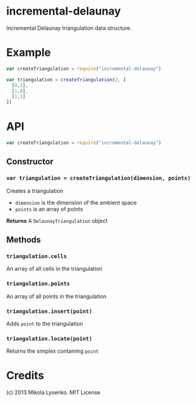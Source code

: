 incremental-delaunay
====================
Incremental Delaunay triangulation data structure.

# Example

```javascript
var createTriangulation = require("incremental-delaunay")

var triangulation = createTriangulation(2, [
  [0,1],
  [1,0],
  [1,1]
])
```

# API

```javascript
var createTriangulation = require("incremental-delaunay")
```

## Constructor

### `var triangulation = createTriangulation(dimension, points)`
Creates a triangulation

* `dimension` is the dimension of the ambient space
* `points` is an array of points

**Returns** A `DelaunayTriangulation` object

## Methods

### `triangulation.cells`
An array of all cells in the triangulation

### `triangulation.points`
An array of all points in the triangulation

### `triangulation.insert(point)`
Adds `point` to the triangulation

### `triangulation.locate(point)`
Returns the simplex containing `point`

# Credits
(c) 2013 Mikola Lysenko. MIT License